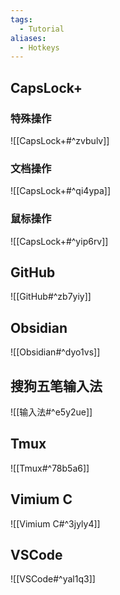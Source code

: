 ```yaml
---
tags:
  - Tutorial
aliases:
  - Hotkeys
---
```

## CapsLock+
### 特殊操作
![[CapsLock+#^zvbulv]]
### 文档操作
![[CapsLock+#^qi4ypa]]
### 鼠标操作
![[CapsLock+#^yip6rv]]
## GitHub
![[GitHub#^zb7yiy]]
## Obsidian
![[Obsidian#^dyo1vs]]
## 搜狗五笔输入法
![[输入法#^e5y2ue]]
## Tmux
![[Tmux#^78b5a6]]
## Vimium C
![[Vimium C#^3jyly4]]
## VSCode
![[VSCode#^yal1q3]]